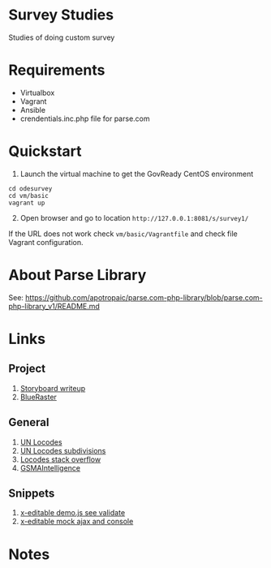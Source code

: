 # Survey Studies
Studies of doing custom survey

# Requirements
- Virtualbox
- Vagrant
- Ansible
- crendentials.inc.php file for parse.com

# Quickstart

1. Launch the virtual machine to get the GovReady CentOS environment
```
cd odesurvey
cd vm/basic
vagrant up
```

2. Open browser and go to location `http://127.0.0.1:8081/s/survey1/`

If the URL does not work check `vm/basic/Vagrantfile` and check file Vagrant configuration.



# About Parse Library

See: https://github.com/apotropaic/parse.com-php-library/blob/parse.com-php-library_v1/README.md

# Links

## Project
1. [Storyboard writeup](https://docs.google.com/a/odenterprise.org/document/d/1oE308On5KAvHvAO8iRzDA68hBWEdeC4rFCnmdMEDTbA/edit)
1. [BlueRaster](http://www.blueraster.com)

## General
1. [UN Locodes](http://www.unece.org/cefact/locode/welcome.html)
1. [UN Locodes subdivisions](http://www.unece.org/cefact/locode/subdivisions.html)
1. [Locodes stack overflow](http://stackoverflow.com/questions/7066825/is-there-an-iso-standard-for-city-identification)
1. [GSMAIntelligence](https://gsmaintelligence.com)

## Snippets
1. [x-editable demo.js see validate](http://vitalets.github.io/x-editable/assets/demo.js)
1. [x-editable mock ajax and console](http://vitalets.github.io/x-editable/assets/demo-mock.js)

# Notes
